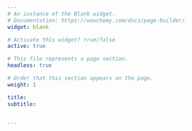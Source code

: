 ```yaml
---
# An instance of the Blank widget.
# Documentation: https://wowchemy.com/docs/page-builder/
widget: blank

# Activate this widget? true/false
active: true

# This file represents a page section.
headless: true

# Order that this section appears on the page.
weight: 1

title: 
subtitle: 


---
```

<style type="text/css">
    @keyframes scaleDraw {  /*定义关键帧、scaleDrew是需要绑定到选择器的关键帧名称*/
            0%{
                transform: scale(1.3);  /*开始为原始大小*/
            }
            100%{
                transform: scale(1);
            }
        }
    .ballon{

            background-image: url('/pic/sun.jpeg');
            width: 100%;
            height: 100%;
            max-width: 100%;
            max-height: 100%;
            background-size: cover;
            -moz-background-size: 100% 100%;

            -webkit-animation-name: scaleDraw; /*关键帧名称*/
            -webkit-animation-timing-function: ease-in-out; /*动画的速度曲线*/
            -webkit-animation-iteration-count: 1;  /*动画播放的次数*/
            -webkit-animation-duration: 15s; /*动画所花费的时间*/
        }
    @keyframes fadeIn {
      0% { 
        opacity: 0;
      }
      100% {
        opacity: 1;
      }
    }
    .fade {
      -webkit-animation-name: fadeIn; /*关键帧名称*/
      -webkit-animation-timing-function: ease-in-out;
      -webkit-animation-iteration-count: 1; 
      -webkit-animation-duration: 2s; 
      -webkit-animation-fill-mode: forwards;
      
    }
    #welcome_str{
      font-family: arial,"Hiragino Sans GB","Microsoft Yahei",sans-serif;
      font-size:3.5em;
      color: black;

    }
    .arraw{
    display: inline-block;
    border-top: 2px solid;
    border-right: 2px solid;
    width: 50px;
    height: 50px;
    border-color: #EA6000;
    transform: rotate(135deg);
    margin: 0;
  }
</style>
<script src="https://ajax.googleapis.com/ajax/libs/jquery/3.1.0/jquery.min.js"></script>
<script type="text/javascript">
  $(document).ready(function (){
    $('#image').append("<img class='ballon' src='/pic/sun.jpeg' id='bg_img'><span id='welcome_str' class='fade' style='position: absolute; top: 0; left: 0;'>WELCOME TO SRI'S LAB</span><span class='arraw' id='arraw'></span>");
    console.log('bg_img.width='+$('#bg_img').width());
    console.log('window width='+$(window).width());
    $('#image').css('padding', 0);
    $('#bg_img').css('height', $(window).height() - $('#navbar-main').height());
    $('#welcome_str').css('left',($(window).width() - $('#welcome_str').width())/2);
    $('#welcome_str').css('top',($(window).height() - $('#navbar-main').height())/2 - 50);
    $('#array').css('top', $(window).height() - 80);
    $('#array').css('left', $(window).width()/2)

  })
</script>

